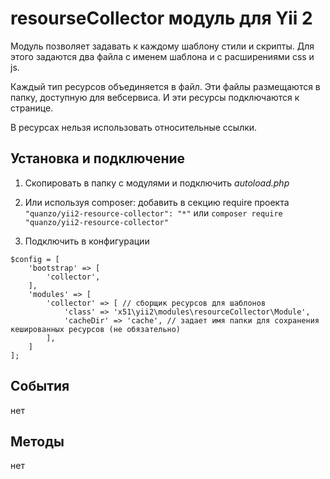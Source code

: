 resourseCollector модуль для Yii 2
==================================

Модуль позволяет задавать к каждому шаблону стили и скрипты. Для этого задаются
два файла с именем шаблона и с расширениями css и js.

Каждый тип ресурсов объединяется в файл. Эти файлы размещаются в папку,
доступную для вебсервиса. И эти ресурсы подключаются к странице.

В ресурсах нельзя использовать относительные ссылки.

Установка и подключение
-----------------------

1.  Скопировать в папку с модулями и подключить *autoload.php*

2.  Или используя composer: добавить в секцию require проекта ``` "quanzo/yii2-resource-collector": "*" ``` или ``` composer require "quanzo/yii2-resource-collector" ```

3.  Подключить в конфигурации

~~~~~~~~~~~~~~~~~~~~~~~~~~~~~~~~~~~~~~~~~~~~~~~~~~~~~~~~~~~~~~~~~~~~~~~~~~~~~~~~
$config = [
    'bootstrap' => [
        'collector',
    ],
    'modules' => [
        'collector' => [ // сборщик ресурсов для шаблонов
            'class' => 'x51\yii2\modules\resourceCollector\Module',
            'cacheDir' => 'cache', // задает имя папки для сохранения кешированных ресурсов (не обязательно)
        ],
    ]
];
~~~~~~~~~~~~~~~~~~~~~~~~~~~~~~~~~~~~~~~~~~~~~~~~~~~~~~~~~~~~~~~~~~~~~~~~~~~~~~~~

События
-------

нет

Методы
------

нет
